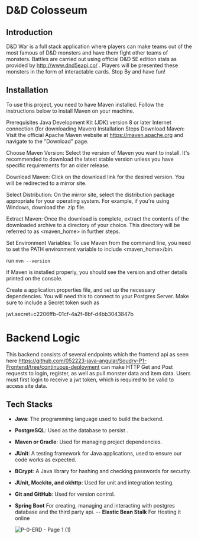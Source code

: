# D&D Colosseum

## Introduction

D&D War is a full stack application where players can make teams out of the most famous of D&D monsters and have them fight other teams of monsters. Battles are carried out using official D&D 5E edition stats as provided by http://www.dnd5eapi.co/ . Players will be presented these monsters in the form of interactable cards. Stop By and have fun!
 

## Installation

To use this project, you need to have Maven installed. Follow the instructions below to install Maven on your machine.

Prerequisites
Java Development Kit (JDK) version 8 or later
Internet connection (for downloading Maven)
Installation Steps
Download Maven: Visit the official Apache Maven website at https://maven.apache.org and navigate to the "Download" page.

Choose Maven Version: Select the version of Maven you want to install. It's recommended to download the latest stable version unless you have specific requirements for an older release.

Download Maven: Click on the download link for the desired version. You will be redirected to a mirror site.

Select Distribution: On the mirror site, select the distribution package appropriate for your operating system. For example, if you're using Windows, download the .zip file.

Extract Maven: Once the download is complete, extract the contents of the downloaded archive to a directory of your choice. This directory will be referred to as <maven_home> in further steps.

Set Environment Variables: To use Maven from the command line, you need to set the PATH environment variable to include <maven_home>/bin. 

run `mvn --version`

If Maven is installed properly, you should see the version and other details printed on the console.

Create a application.properties file, and set up the necessary dependencies. You will need this to connect to your Postgres Server. Make sure to include a Secret token such as

jwt.secret=c2206ffb-01cf-4a2f-8bf-d4bb3043847b

# Backend Logic
This backend consists of several endpoints which the frontend api as seen here https://github.com/052223-java-angular/Soudry-P1-Frontend/tree/continuous-deployment can make HTTP Get and Post requests to login, register, as well as pull monster data and item data. Users must first login to receive a jwt token, which is required to be valid to access site data.

## Tech Stacks

- **Java**: The programming language used to build the backend.
- **PostgreSQL**: Used as the database to persist .
- **Maven or Gradle**: Used for managing project dependencies.
- **JUnit**: A testing framework for Java applications, used to ensure our code works as expected.
- **BCrypt**: A Java library for hashing and checking passwords for security.
- **JUnit, Mockito, and okhttp**: Used for unit and integration testing.
- **Git and GitHub**: Used for version control.
- **Spring Boot** For creating, managing and interacting with postgres database and the third party api.
-- **Elastic Bean Stalk** For Hosting it online

  ![P-0-ERD - Page 1 (1)](https://github.com/052223-java-angular/Soudry-P1-Backend/assets/55551370/a7306d41-781d-420f-902e-3ac32b73e9b3)
